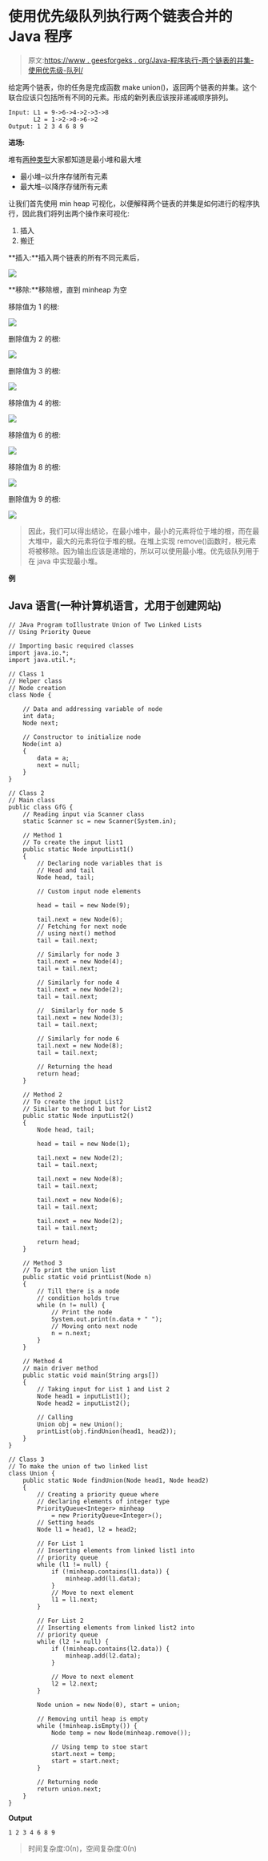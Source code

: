 # 使用优先级队列执行两个链表合并的 Java 程序

> 原文:[https://www . geesforgeks . org/Java-程序执行-两个链表的并集-使用优先级-队列/](https://www.geeksforgeeks.org/java-program-to-perform-union-of-two-linked-lists-using-priority-queue/)

给定两个链表，你的任务是完成函数 make union()，返回两个链表的并集。这个联合应该只包括所有不同的元素。形成的新列表应该按非递减顺序排列。

```
Input: L1 = 9->6->4->2->3->8
       L2 = 1->2->8->6->2
Output: 1 2 3 4 6 8 9
```

**进场:**

堆有[两种类型](https://www.geeksforgeeks.org/difference-between-min-heap-and-max-heap/)大家都知道是最小堆和最大堆

*   最小堆–以升序存储所有元素
*   最大堆–以降序存储所有元素

让我们首先使用 min heap 可视化，以便解释两个链表的并集是如何进行的程序执行，因此我们将列出两个操作来可视化:

1.  插入
2.  搬迁

**插入:**插入两个链表的所有不同元素后，

![](img/7a697d8cb4ed4949a3796029720a3606.png)

**移除:**移除根，直到 minheap 为空

移除值为 1 的根:

![](img/89461943a36ce229b5f8a2d63c3bddfc.png)

删除值为 2 的根:

![](img/4c27f7b7f550a77bd2ca663b50984d78.png)

删除值为 3 的根:

![](img/66472f66e4ded5adf415b398d076df41.png)

移除值为 4 的根:

![](img/5896365047387f48a8537436df4d6dee.png)

移除值为 6 的根:

![](img/28afe33df24c123dc40912e01ac31d28.png)

移除值为 8 的根:

![](img/39e115d70c9f0746283f7a62eec41e1f.png)

删除值为 9 的根:

![](img/a2099ee41915a67c41d9834fa3f211e5.png)

> 因此，我们可以得出结论，在最小堆中，最小的元素将位于堆的根，而在最大堆中，最大的元素将位于堆的根。在堆上实现 remove()函数时，根元素将被移除。因为输出应该是递增的，所以可以使用最小堆。优先级队列用于在 java 中实现最小堆。

**例**

## Java 语言(一种计算机语言，尤用于创建网站)

```
// JAva Program toIllustrate Union of Two Linked Lists
// Using Priority Queue

// Importing basic required classes
import java.io.*;
import java.util.*;

// Class 1
// Helper class
// Node creation
class Node {

    // Data and addressing variable of node
    int data;
    Node next;

    // Constructor to initialize node
    Node(int a)
    {
        data = a;
        next = null;
    }
}

// Class 2
// Main class
public class GfG {
    // Reading input via Scanner class
    static Scanner sc = new Scanner(System.in);

    // Method 1
    // To create the input list1
    public static Node inputList1()
    {
        // Declaring node variables that is
        // Head and tail
        Node head, tail;

        // Custom input node elements

        head = tail = new Node(9);

        tail.next = new Node(6);
        // Fetching for next node
        // using next() method
        tail = tail.next;

        // Similarly for node 3
        tail.next = new Node(4);
        tail = tail.next;

        // Similarly for node 4
        tail.next = new Node(2);
        tail = tail.next;

        //  Similarly for node 5
        tail.next = new Node(3);
        tail = tail.next;

        // Similarly for node 6
        tail.next = new Node(8);
        tail = tail.next;

        // Returning the head
        return head;
    }

    // Method 2
    // To create the input List2
    // Similar to method 1 but for List2
    public static Node inputList2()
    {
        Node head, tail;

        head = tail = new Node(1);

        tail.next = new Node(2);
        tail = tail.next;

        tail.next = new Node(8);
        tail = tail.next;

        tail.next = new Node(6);
        tail = tail.next;

        tail.next = new Node(2);
        tail = tail.next;

        return head;
    }

    // Method 3
    // To print the union list
    public static void printList(Node n)
    {
        // Till there is a node
        // condition holds true
        while (n != null) {
            // Print the node
            System.out.print(n.data + " ");
            // Moving onto next node
            n = n.next;
        }
    }

    // Method 4
    // main driver method
    public static void main(String args[])
    {
        // Taking input for List 1 and List 2
        Node head1 = inputList1();
        Node head2 = inputList2();

        // Calling
        Union obj = new Union();
        printList(obj.findUnion(head1, head2));
    }
}

// Class 3
// To make the union of two linked list
class Union {
    public static Node findUnion(Node head1, Node head2)
    {
        // Creating a priority queue where
        // declaring elements of integer type
        PriorityQueue<Integer> minheap
            = new PriorityQueue<Integer>();
        // Setting heads
        Node l1 = head1, l2 = head2;

        // For List 1
        // Inserting elements from linked list1 into
        // priority queue
        while (l1 != null) {
            if (!minheap.contains(l1.data)) {
                minheap.add(l1.data);
            }
            // Move to next element
            l1 = l1.next;
        }

        // For List 2
        // Inserting elements from linked list2 into
        // priority queue
        while (l2 != null) {
            if (!minheap.contains(l2.data)) {
                minheap.add(l2.data);
            }

            // Move to next element
            l2 = l2.next;
        }

        Node union = new Node(0), start = union;

        // Removing until heap is empty
        while (!minheap.isEmpty()) {
            Node temp = new Node(minheap.remove());

            // Using temp to stoe start
            start.next = temp;
            start = start.next;
        }

        // Returning node
        return union.next;
    }
}
```

**Output**

```
1 2 3 4 6 8 9 
```

> 时间复杂度:0(n)，空间复杂度:0(n)